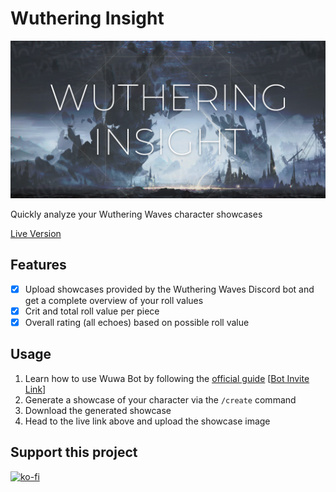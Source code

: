 # Wuthering Insight

![](https://raw.githubusercontent.com/ChristopherKlay/WutheringInsight/refs/heads/main/media/img/banner.jpg)

Quickly analyze your Wuthering Waves character showcases

[Live Version](https://christopherklay.github.io/WutheringInsight/)

## Features

-   [x] Upload showcases provided by the Wuthering Waves Discord bot and get a complete overview of your roll values
-   [x] Crit and total roll value per piece
-   [x] Overall rating (all echoes) based on possible roll value

## Usage

1. Learn how to use Wuwa Bot by following the [official guide](https://wutheringwaves.kurogames.com/en/main/news/detail/1959) [[Bot Invite Link](https://discord.com/oauth2/authorize?client_id=1323482066758930452)]
2. Generate a showcase of your character via the `/create` command
3. Download the generated showcase
4. Head to the live link above and upload the showcase image

## Support this project

[![ko-fi](https://ko-fi.com/img/githubbutton_sm.svg)](https://ko-fi.com/B0B079EUW)
